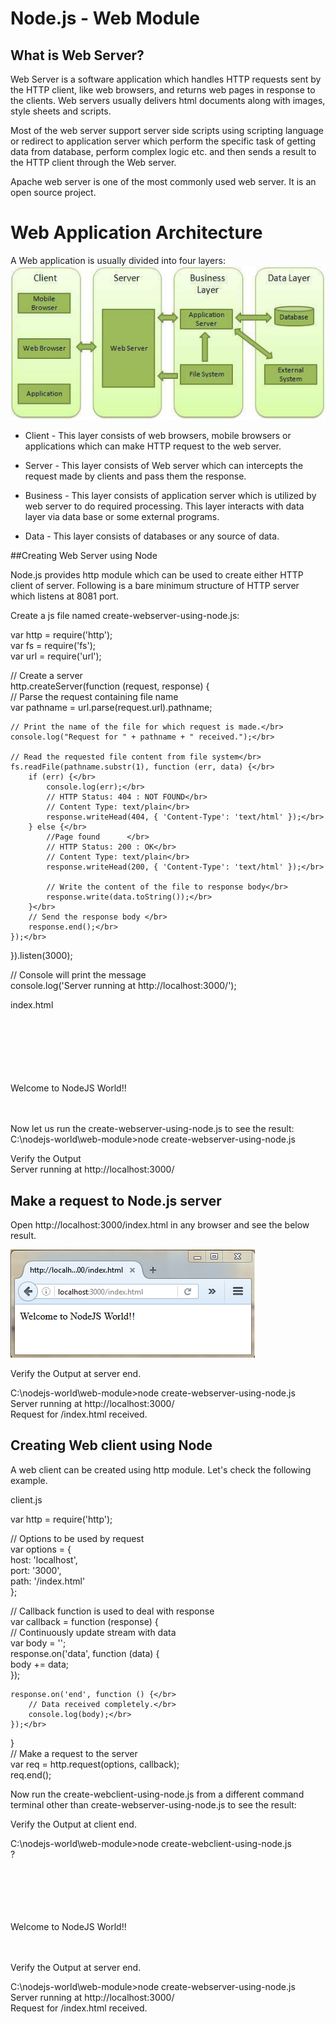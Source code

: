 # Node.js - Web Module

## What is Web Server?
Web Server is a software application which handles HTTP requests sent by the HTTP client, like web browsers, and returns web pages in response to the clients. Web servers usually delivers html documents along with images, style sheets and scripts.

Most of the web server support server side scripts using scripting language or redirect to application server which perform the specific task of getting data from database, perform complex logic etc. and then sends a result to the HTTP client through the Web server.

Apache web server is one of the most commonly used web server. It is an open source project.

# Web Application Architecture

A Web application is usually divided into four layers:
![alt tag](https://github.com/nagendramca2011/NodeJS-World/blob/master/web-module/Untitled.png)

* Client - This layer consists of web browsers, mobile browsers or applications which can make HTTP request to the web server.

* Server - This layer consists of Web server which can intercepts the request made by clients and pass them the response.

* Business - This layer consists of application server which is utilized by web server to do required processing. This layer interacts with data layer via data base or some external programs.

* Data - This layer consists of databases or any source of data.

##Creating Web Server using Node

Node.js provides http module which can be used to create either HTTP client of server. Following is a bare minimum structure of HTTP server which listens at 8081 port.

Create a js file named create-webserver-using-node.js:

var http = require('http'); </br>
var fs = require('fs');</br>
var url = require('url');</br>


// Create a server</br>
http.createServer(function (request, response) {</br>
    // Parse the request containing file name</br>
    var pathname = url.parse(request.url).pathname;</br>

    // Print the name of the file for which request is made.</br>
    console.log("Request for " + pathname + " received.");</br>

    // Read the requested file content from file system</br>
    fs.readFile(pathname.substr(1), function (err, data) {</br>
        if (err) {</br>
            console.log(err);</br>
            // HTTP Status: 404 : NOT FOUND</br>
            // Content Type: text/plain</br>
            response.writeHead(404, { 'Content-Type': 'text/html' });</br>
        } else {</br>
            //Page found	  </br>
            // HTTP Status: 200 : OK</br>
            // Content Type: text/plain</br>
            response.writeHead(200, { 'Content-Type': 'text/html' });</br>

            // Write the content of the file to response body</br>
            response.write(data.toString());</br>
        }</br>
        // Send the response body </br>
        response.end();</br>
    });</br>
}).listen(3000);</br>

// Console will print the message</br>
console.log('Server running at http://localhost:3000/');</br>

index.html</br>

<!DOCTYPE html></br>
<html xmlns="http://www.w3.org/1999/xhtml"></br>
<head></br>
    <title></title></br>
</head></br>
<body></br>
    Welcome to NodeJS World!!</br>
</body></br>
</html></br>


Now let us run the create-webserver-using-node.js to see the result:
C:\nodejs-world\web-module>node create-webserver-using-node.js

Verify the Output</br>
Server running at http://localhost:3000/</br>

## Make a request to Node.js server

Open http://localhost:3000/index.html in any browser and see the below result.

![alt tag](https://github.com/nagendramca2011/NodeJS-World/blob/master/web-module/output1.PNG)

Verify the Output at server end.

C:\nodejs-world\web-module>node create-webserver-using-node.js</br>
Server running at http://localhost:3000/</br>
Request for /index.html received.</br>

## Creating Web client using Node

A web client can be created using http module. Let's check the following example.

client.js</br>

var http = require('http');</br>

// Options to be used by request </br>
var options = {</br>
    host: 'localhost',</br>
    port: '3000',</br>
    path: '/index.html'</br>
};</br>

// Callback function is used to deal with response</br>
var callback = function (response) {</br>
    // Continuously update stream with data</br>
    var body = '';</br>
    response.on('data', function (data) {</br>
        body += data;</br>
    });</br>

    response.on('end', function () {</br>
        // Data received completely.</br>
        console.log(body);</br>
    });</br>
}</br>
// Make a request to the server</br>
var req = http.request(options, callback);</br>
req.end();</br>

Now run the create-webclient-using-node.js from a different command terminal other than create-webserver-using-node.js to see the result:

Verify the Output at client end.

C:\nodejs-world\web-module>node create-webclient-using-node.js</br>
?<!DOCTYPE html></br>
<html xmlns="http://www.w3.org/1999/xhtml"></br>
<head></br>
    <title></title></br>
</head></br>
<body></br>
    Welcome to NodeJS World!!</br>
</body></br>
</html></br>

Verify the Output at server end.

C:\nodejs-world\web-module>node create-webserver-using-node.js</br>
Server running at http://localhost:3000/</br>
Request for /index.html received.</br>

